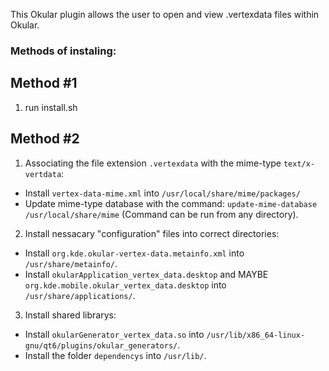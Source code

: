 This Okular plugin allows the user to open and view .vertexdata files within Okular.

### Methods of instaling:

## Method #1
1. run install.sh

## Method #2
1. Associating the file extension `.vertexdata` with the mime-type `text/x-vertdata`:
- Install `vertex-data-mime.xml` into `/usr/local/share/mime/packages/`
- Update mime-type database with the command: `update-mime-database /usr/local/share/mime`
(Command can be run from any directory).


2. Install nessacary "configuration" files into correct directories:
- Install `org.kde.okular-vertex-data.metainfo.xml` into `/usr/share/metainfo/`.
- Install `okularApplication_vertex_data.desktop` and MAYBE `org.kde.mobile.okular_vertex_data.desktop` into `/usr/share/applications/`.


3. Install shared librarys:
- Install `okularGenerator_vertex_data.so` into `/usr/lib/x86_64-linux-gnu/qt6/plugins/okular_generators/`.
- Install the folder `dependencys` into `/usr/lib/`.
